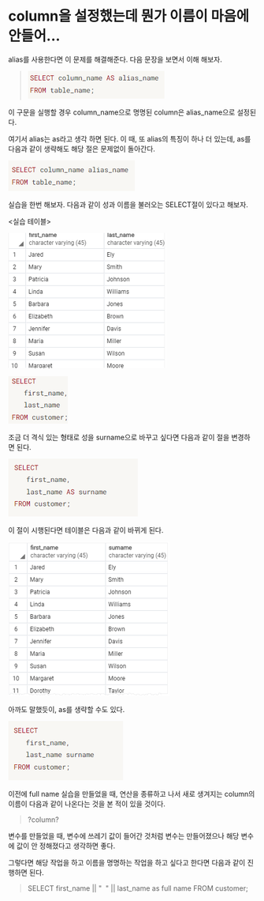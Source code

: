 # column을 설정했는데 뭔가 이름이 마음에 안들어...
alias를 사용한다면 이 문제를 해결해준다. 다음 문장을 보면서 이해 해보자.

>![Alt text](image.png)

이 구문을 실행할 경우 column_name으로 명명된 column은 alias_name으로 설정된다.

여기서 alias는 as라고 생각 하면 된다. 이 때, 또 alias의 특징이 하나 더 있는데, as를 다음과 같이 생략해도 해당 절은 문제없이 돌아간다.

![Alt text](image-3.png)

실습을 한번 해보자. 다음과 같이 성과 이름을 불러오는 SELECT절이 있다고 해보자.

<실습 테이블>

![Alt text](image-4.png)


![Alt text](image-1.png)

조금 더 격식 있는 형태로 성을 surname으로 바꾸고 싶다면 다음과 같이 절을 변경하면 된다.

![Alt text](image-2.png)

이 절이 시행된다면 테이블은 다음과 같이 바뀌게 된다.

![Alt text](image-5.png)

아까도 말했듯이, as를 생략할 수도 있다.

![Alt text](image-6.png)


이전에 full name 실습을 만들었을 때, 연산을 종류하고 나서 새로 생겨지는 column의 이름이 다음과 같이 나온다는 것을 본 적이 있을 것이다.
> ?column?

변수를 만들었을 때, 변수에 쓰레기 값이 들어간 것처럼 변수는 만들어졌으나 해당 변수에 값이 안 정해졌다고 생각하면 좋다.

그렇다면 해당 작업을 하고 이름을 명명하는 작업을 하고 싶다고 한다면 다음과 같이 진행하면 된다.

> SELECT 
> first_name ||  "&nbsp;&nbsp;"  || last_name 
> as full name
> FROM
> customer;

